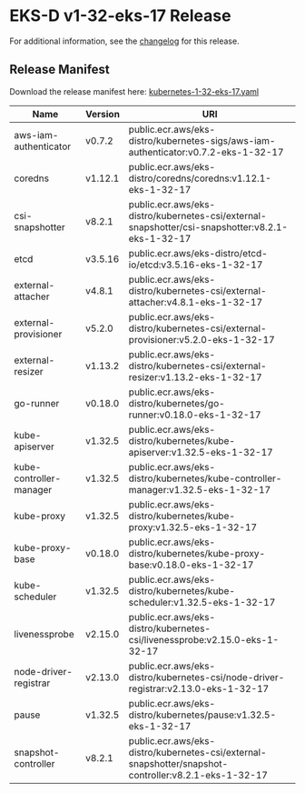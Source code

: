 # EKS-D v1-32-eks-17 Release

For additional information, see the [changelog](CHANGELOG-v1-32-eks-17.md) for this release.

## Release Manifest

Download the release manifest here: [kubernetes-1-32-eks-17.yaml](https://distro.eks.amazonaws.com/kubernetes-1-32/kubernetes-1-32-eks-17.yaml)

| Name | Version | URI |
|------|---------|-----|
| aws-iam-authenticator | v0.7.2 | public.ecr.aws/eks-distro/kubernetes-sigs/aws-iam-authenticator:v0.7.2-eks-1-32-17 |
| coredns | v1.12.1 | public.ecr.aws/eks-distro/coredns/coredns:v1.12.1-eks-1-32-17 |
| csi-snapshotter | v8.2.1 | public.ecr.aws/eks-distro/kubernetes-csi/external-snapshotter/csi-snapshotter:v8.2.1-eks-1-32-17 |
| etcd | v3.5.16 | public.ecr.aws/eks-distro/etcd-io/etcd:v3.5.16-eks-1-32-17 |
| external-attacher | v4.8.1 | public.ecr.aws/eks-distro/kubernetes-csi/external-attacher:v4.8.1-eks-1-32-17 |
| external-provisioner | v5.2.0 | public.ecr.aws/eks-distro/kubernetes-csi/external-provisioner:v5.2.0-eks-1-32-17 |
| external-resizer | v1.13.2 | public.ecr.aws/eks-distro/kubernetes-csi/external-resizer:v1.13.2-eks-1-32-17 |
| go-runner | v0.18.0 | public.ecr.aws/eks-distro/kubernetes/go-runner:v0.18.0-eks-1-32-17 |
| kube-apiserver | v1.32.5 | public.ecr.aws/eks-distro/kubernetes/kube-apiserver:v1.32.5-eks-1-32-17 |
| kube-controller-manager | v1.32.5 | public.ecr.aws/eks-distro/kubernetes/kube-controller-manager:v1.32.5-eks-1-32-17 |
| kube-proxy | v1.32.5 | public.ecr.aws/eks-distro/kubernetes/kube-proxy:v1.32.5-eks-1-32-17 |
| kube-proxy-base | v0.18.0 | public.ecr.aws/eks-distro/kubernetes/kube-proxy-base:v0.18.0-eks-1-32-17 |
| kube-scheduler | v1.32.5 | public.ecr.aws/eks-distro/kubernetes/kube-scheduler:v1.32.5-eks-1-32-17 |
| livenessprobe | v2.15.0 | public.ecr.aws/eks-distro/kubernetes-csi/livenessprobe:v2.15.0-eks-1-32-17 |
| node-driver-registrar | v2.13.0 | public.ecr.aws/eks-distro/kubernetes-csi/node-driver-registrar:v2.13.0-eks-1-32-17 |
| pause | v1.32.5 | public.ecr.aws/eks-distro/kubernetes/pause:v1.32.5-eks-1-32-17 |
| snapshot-controller | v8.2.1 | public.ecr.aws/eks-distro/kubernetes-csi/external-snapshotter/snapshot-controller:v8.2.1-eks-1-32-17 |
